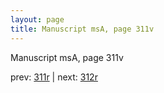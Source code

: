 ```yaml
---
layout: page
title: Manuscript msA, page 311v
---
```


Manuscript msA, page 311v

prev:  [311r](../311r) | next:  [312r](../312r)